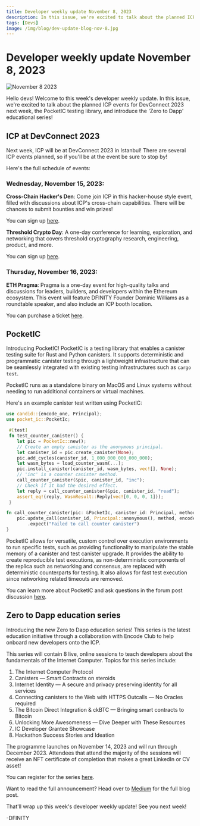 ```yaml
---
title: Developer weekly update November 8, 2023
description: In this issue, we're excited to talk about the planned ICP events for DevConnect 2023 next week, the PocketIC testing library, and introduce the 'Zero to Dapp' educational series! 
tags: [Devs]
image: /img/blog/dev-update-blog-nov-8.jpg
---
```


# Developer weekly update November 8, 2023

![November 8 2023](../../static/img/blog/dev-update-blog-nov-8.jpg)

Hello devs! Welcome to this week's developer weekly update. In this issue, we're excited to talk about the planned ICP events for DevConnect 2023 next week, the PocketIC testing library, and introduce the 'Zero to Dapp' educational series! 

## ICP at DevConnect 2023

Next week, ICP will be at DevConnect 2023 in Istanbul! There are several ICP events planned, so if you'll be at the event be sure to stop by! 

Here's the full schedule of events:

### Wednesday, November 15, 2023:

**Cross-Chain Hacker's Den**: Come join ICP in this hacker-house style event, filled with discussions about ICP's cross-chain capabilities. There will be chances to submit bounties and win prizes! 

You can sign up [here](https://lu.ma/HackersDen).

**Threshold Crypto Day**: A one-day conference for learning, exploration, and networking that covers threshold cryptography research, engineering, product, and more. 

You can sign up [here](https://lu.ma/ThresholdCryptoday).

### Thursday, November 16, 2023:

**ETH Pragma**: Pragma is a one-day event for high-quality talks and discussions for leaders, builders, and developers within the Ethereum ecosystem. This event will feature DFINITY Founder Dominic Williams as a roundtable speaker, and also include an ICP booth location. 

You can purchase a ticket [here](https://ethglobal.com/events/pragma-istanbul).

## PocketIC 

Introducing PocketIC! PocketIC is a testing library that enables a canister testing suite for Rust and Python canisters. It supports deterministic and programmatic canister testing through a lightweight infrastructure that can be seamlessly integrated with existing testing infrastructures such as `cargo test`. 

PocketIC runs as a standalone binary on MacOS and Linux systems without needing to run additional containers or virtual machines. 

Here's an example canister test written using PocketIC:

```rust
use candid::{encode_one, Principal};
use pocket_ic::PocketIc;

 #[test]
 fn test_counter_canister() {
    let pic = PocketIc::new();
    // Create an empty canister as the anonymous principal.
    let canister_id = pic.create_canister(None);
    pic.add_cycles(canister_id, 1_000_000_000_000_000);
    let wasm_bytes = load_counter_wasm(...);
    pic.install_canister(canister_id, wasm_bytes, vec![], None);
    // 'inc' is a counter canister method.
    call_counter_canister(&pic, canister_id, "inc");
    // Check if it had the desired effect.
    let reply = call_counter_canister(&pic, canister_id, "read");
    assert_eq!(reply, WasmResult::Reply(vec![0, 0, 0, 1]));
 }

fn call_counter_canister(pic: &PocketIc, canister_id: Principal, method: &str) -> WasmResult {
    pic.update_call(canister_id, Principal::anonymous(), method, encode_one(()).unwrap())
        .expect("Failed to call counter canister")
}
```

PocketIC allows for versatile, custom control over execution environments to run specific tests, such as providing functionality to manipulate the stable memory of a canister and test canister upgrade. It provides the ability to create reproducible test executions, as non-deterministic components of the replica such as networking and consensus, are replaced with deterministic counterparts for testing. It also allows for fast test execution since networking related timeouts are removed. 

You can learn more about PocketIC and ask questions in the forum post discussion [here](https://forum.dfinity.org/t/pocketic-fast-and-versatile-canister-testing-in-rust-and-python/23793/).


## Zero to Dapp education series

Introducing the new Zero to Dapp education series! This series is the latest education initiative through a collaboration with Encode Club to help onboard new developers onto the ICP. 

This series will contain 8 live, online sessions to teach developers about the fundamentals of the Internet Computer. Topics for this series include:

1. The Internet Computer Protocol
2. Canisters — Smart Contracts on steroids
3. Internet Identity — A secure and privacy preserving identity for all services
4. Connecting canisters to the Web with HTTPS Outcalls — No Oracles required
5. The Bitcoin Direct Integration & ckBTC — Bringing smart contracts to Bitcoin
6. Unlocking More Awesomeness — Dive Deeper with These Resources
7. IC Developer Grantee Showcase
8. Hackathon Success Stories and Ideation

The programme launches on November 14, 2023 and will run through December 2023. Attendees that attend the majority of the sessions will receive an NFT certificate of completion that makes a great LinkedIn or CV asset! 

You can register for the series [here](https://encodeclub.typeform.com/icpedu23q4reg). 

Want to read the full announcement? Head over to [Medium](https://www.blog.encode.club/announcing-the-zero-to-dapp-educate-series-learn-and-build-on-the-internet-computer-b264abefd451) for the full blog post. 

That'll wrap up this week's developer weekly update! See you next week!

-DFINITY

